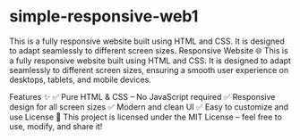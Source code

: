 # simple-responsive-web1
This is a fully responsive website built using HTML and CSS. It is designed to adapt seamlessly to different screen sizes.
Responsive Website 🌐
This is a fully responsive website built using HTML and CSS. It is designed to adapt seamlessly to different screen sizes, ensuring a smooth user experience on desktops, tablets, and mobile devices.

Features ✨
✅ Pure HTML & CSS – No JavaScript required
✅ Responsive design for all screen sizes
✅ Modern and clean UI
✅ Easy to customize and use
License 📜
This project is licensed under the MIT License – feel free to use, modify, and share it!

